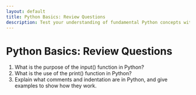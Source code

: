 ```yaml
---
layout: default
title: Python Basics: Review Questions
description: Test your understanding of fundamental Python concepts with these Python Basics review questions. Perfect for beginners looking to reinforce their skills through practice
---
```


# Python Basics: Review Questions

1. What is the purpose of the input() function in Python?
2. What is the use of the print() function in Python?
3. Explain what comments and indentation are in Python, and give examples to show how they work.

